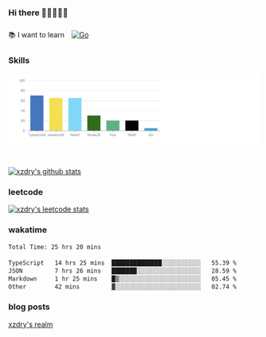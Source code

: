 ### Hi there 👋👋👋👋👋

 :books: I want to learn <a href="https://go.dev/" target="_blank"><img style="margin: 10px" src="https://profilinator.rishav.dev/skills-assets/go-original.svg" alt="Go" height="50" /></a>  

### Skills
![](img/2022-09-05-22-04-20.png)

<br />

[![xzdry's github stats](https://github-readme-stats.vercel.app/api?username=xzdry&count_private=true&show_icons=true&theme=vue)](https://github.com/xzdry)

### leetcode
[![xzdry's leetcode stats](https://leetcard.jacoblin.cool/xzdry-2?theme=light&font=Anek%20Kannada&site=cn)](https://leetcode.cn/u/xzdry-2/)

### wakatime
<!--START_SECTION:waka-->

```text
Total Time: 25 hrs 20 mins

TypeScript   14 hrs 25 mins  ██████████████░░░░░░░░░░░   55.39 %
JSON         7 hrs 26 mins   ███████░░░░░░░░░░░░░░░░░░   28.59 %
Markdown     1 hr 25 mins    █▒░░░░░░░░░░░░░░░░░░░░░░░   05.45 %
Other        42 mins         ▓░░░░░░░░░░░░░░░░░░░░░░░░   02.74 %
```

<!--END_SECTION:waka-->

### blog posts
[xzdry's realm](https://www.justdry.net/)
